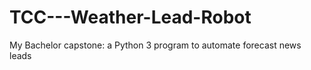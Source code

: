 # TCC---Weather-Lead-Robot
My Bachelor capstone: a Python 3 program to automate forecast news leads
